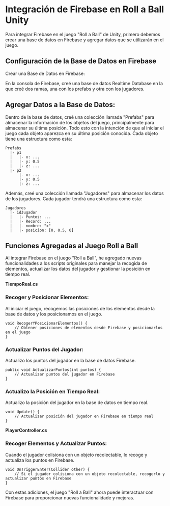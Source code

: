 # Integración de Firebase en Roll a Ball Unity
Para integrar Firebase en el juego "Roll a Ball" de Unity, primero debemos crear una base de datos en Firebase y agregar datos que se utilizarán en el juego.

## Configuración de la Base de Datos en Firebase

Crear una Base de Datos en Firebase:

En la consola de Firebase, creé una base de datos Realtime Database en la que creé dos ramas, una con los prefabs y otra con los jugadores.

## Agregar Datos a la Base de Datos:

Dentro de la base de datos, creé una colección llamada "Prefabs" para almacenar la información de los objetos del juego, principalmente para almacenar su última posición. Todo esto con la intención de que al iniciar el juego cada objeto aparezca en su última posición conocida.
Cada objeto tiene una estructura como esta:

```
Prefabs
  |- p1
  |   |- x: ...
  |   |- y: 0.5
  |   |- z: ...
  |- p2
      |- x: ...
      |- y: 0.5
      |- z: ...
```

Además, creé una colección llamada "Jugadores" para almacenar los datos de los jugadores.
Cada jugador tendrá una estructura como esta:

```
Jugadores
  |- idJugador
  |   |- Puntos: ...
  |   |- Record: ...
  |   |- nombre: "x"
  |   |- posicion: [0, 0.5, 0]
```

## Funciones Agregadas al Juego Roll a Ball
Al integrar Firebase en el juego "Roll a Ball", he agregado nuevas funcionalidades a los scripts originales para manejar la recogida de elementos, actualizar los datos del jugador y gestionar la posición en tiempo real.

__TiempoReal.cs__
### Recoger y Posicionar Elementos:

Al iniciar el juego, recogemos las posiciones de los elementos desde la base de datos y los posicionamos en el juego.
```
void RecogerYPosicionarElementos() {
    // Obtener posiciones de elementos desde Firebase y posicionarlos en el juego
}
```

### Actualizar Puntos del Jugador:

Actualizo los puntos del jugador en la base de datos Firebase.

```
public void ActualizarPuntos(int puntos) {
    // Actualizar puntos del jugador en Firebase
}
```

### Actualizo la Posición en Tiempo Real:

Actualizo la posición del jugador en la base de datos en tiempo real.

```
void Update() {
    // Actualizar posición del jugador en Firebase en tiempo real
}
```

__PlayerController.cs__
### Recoger Elementos y Actualizar Puntos:
Cuando el jugador colisiona con un objeto recolectable, lo recoge y actualiza los puntos en Firebase.

```
void OnTriggerEnter(Collider other) {
    // Si el jugador colisiona con un objeto recolectable, recogerlo y actualizar puntos en Firebase
}
```

Con estas adiciones, el juego "Roll a Ball" ahora puede interactuar con Firebase para proporcionar nuevas funcionalidade y mejoras.
